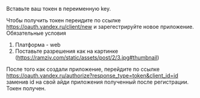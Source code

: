 Вставьте ваш токен в переименную key.


Чтобы получить токен переидите по ссылке https://oauth.yandex.ru/client/new и зарегестрируйте новое приложение.
Обязательные условия
1) Платформа - web
2) Поставьте разрешения как на картинке (https://ramziv.com/static/assets/post/2/3.jpg#thumbnail)


После того как создали приложение, перейдите по ссылке https://oauth.yandex.ru/authorize?response_type=token&client_id=id заменив id на свой айди приложения полученный после регистрации. Токен получен.
